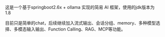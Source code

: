 这是一个基于springboot2.6x + ollama 实现的简易 AI 框架，使用的jdk版本为 1.8

目前只是简单的chat，后续继续加入流式输出、会话分组、memory、多种模型选择、多模态输入输出、Function Calling、RAG、MCP等功能。
